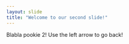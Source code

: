 ```yaml
---
layout: slide
title: "Welcome to our second slide!"
---
```

Blabla pookie 2!
Use the left arrow to go back!
